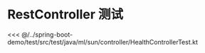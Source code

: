 # RestController 测试

<<< @/../spring-boot-demo/test/src/test/java/ml/sun/controller/HealthControllerTest.kt
